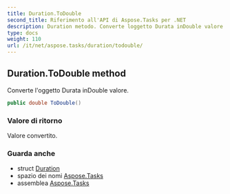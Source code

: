 ```yaml
---
title: Duration.ToDouble
second_title: Riferimento all'API di Aspose.Tasks per .NET
description: Duration metodo. Converte loggetto Durata inDouble valore.
type: docs
weight: 110
url: /it/net/aspose.tasks/duration/todouble/
---
```

## Duration.ToDouble method

Converte l'oggetto Durata inDouble valore.

```csharp
public double ToDouble()
```

### Valore di ritorno

Valore convertito.

### Guarda anche

* struct [Duration](../)
* spazio dei nomi [Aspose.Tasks](../../duration/)
* assemblea [Aspose.Tasks](../../../)


